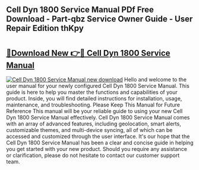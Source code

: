 ## Cell Dyn 1800 Service Manual PDf Free Download - Part-qbz Service Owner Guide - User Repair Edition thKpy

# <h2><a href="http://bc1504.oget.top/?id=Cell+Dyn+1800+Service+Manual">🔗Download New 👉🔴 Cell Dyn 1800 Service Manual</a></h2>

[![Cell Dyn 1800 Service Manual new download](https://i.imgur.com/5g1atiW.png)](http://bc1504.oget.top/?id=Cell+Dyn+1800+Service+Manual)
Hello and welcome to the user manual for your newly configured Cell Dyn 1800 Service Manual. This guide is here to help you master the functions and capabilities of your product. Inside, you will find detailed instructions for installation, usage, maintenance, and troubleshooting. Please Keep This Manual for Future Reference This manual will be your reliable guide to using your new Cell Dyn 1800 Service Manual effectively. Cell Dyn 1800 Service Manual comes with an array of advanced features, including geolocation, smart alerts, customizable themes, and multi-device syncing, all of which can be accessed and customized through the user interface. It's our hope that the Cell Dyn 1800 Service Manual has been a clear and concise guide in helping you get started with your new product. Should you require any assistance or clarification, please do not hesitate to contact our customer support team.
